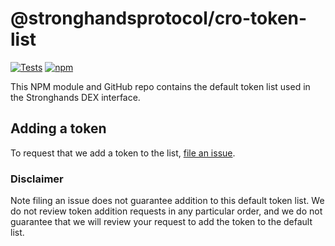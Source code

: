 # @stronghandsprotocol/cro-token-list

[![Tests](https://github.com/Stronghands-Protocol/cro-token-list/workflows/Tests/badge.svg)](https://github.com/Stronghands-Protocol/cro-token-list/actions?query=workflow%3ATests)
[![npm](https://img.shields.io/npm/v/@stronghandsprotocol/cro-token-list)](https://unpkg.com/@stronghandsprotocol/cro-token-list@latest/)

This NPM module and GitHub repo contains the default token list used in the Stronghands DEX interface.

## Adding a token

To request that we add a token to the list, 
[file an issue](https://github.com/Stronghands-Protocol/cro-token-list/issues/new?assignees=&labels=token+request&template=token-request.md&title=Add+%7BTOKEN_SYMBOL%7D%3A+%7BTOKEN_NAME%7D).

### Disclaimer

Note filing an issue does not guarantee addition to this default token list.
We do not review token addition requests in any particular order, and we do not
guarantee that we will review your request to add the token to the default list.

